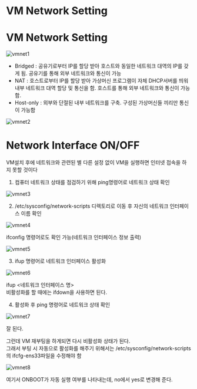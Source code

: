 VM Network Setting
=====================================

# VM Network Setting
   
![vmnet1](https://user-images.githubusercontent.com/57285121/115063468-9312f980-9f26-11eb-9d26-715d7490baac.png)   
   
* Bridged : 공유기로부터 IP를 할당 받아 호스트와 동일한 네트워크 대역의 IP를 갖게 됨. 공유기를 통해 외부 네트워크와 통신이 가능
* NAT : 호스트로부터 IP를 할당 받아 가상머신 프로그램이 자체 DHCP서버를 띄워 내부 네트워크 대역 할당 및 통신을 함. 호스트를 통해 외부 네트워크와 통신이 가능함.
* Host-only : 외부와 단절된 내부 네트워크를 구축. 구성된 가상머신들 끼리만 통신이 가능함
   
![vmnet2](https://user-images.githubusercontent.com/57285121/115063605-bccc2080-9f26-11eb-878d-563f6168c5f1.png)   
   

# Network Interface ON/OFF
VM설치 후에 네트워크와 관련된 별 다른 설정 없이 VM을 실행하면 인터넷 접속을 하지 못할 것이다

1. 컴퓨터 네트워크 상태를 점검하기 위해 ping명령어로 네트워크 상태 확인   

![vmnet3](https://user-images.githubusercontent.com/57285121/115063954-3ebc4980-9f27-11eb-80f6-38332b0c0166.png)   


2. /etc/sysconfig/network-scripts 디렉토리로 이동 후 자신의 네트워크 인터페이스 이름 확인   
   
![vmnet4](https://user-images.githubusercontent.com/57285121/115064130-880c9900-9f27-11eb-858e-359c141c0eb3.png)   
   
ifconfig 명령어로도 확인 가능(네트워크 인터페이스 정보 출력)   
   
![vmnet5](https://user-images.githubusercontent.com/57285121/115064308-bd18eb80-9f27-11eb-9daa-468fabc5a4bb.png)   
   

3. ifup 명령어로 네트워크 인터페이스 활성화

![vmnet6](https://user-images.githubusercontent.com/57285121/115064500-f0f41100-9f27-11eb-806f-b13273a37902.png)   
   
ifup <네트워크 인터페이스 명>   
비활성화를 할 때에는 ifdown을 사용하면 된다.

4. 활성화 후 ping 명령어로 네트워크 상태 확인
   
![vmnet7](https://user-images.githubusercontent.com/57285121/115064667-27319080-9f28-11eb-944e-a91bd961404e.png)   
   
잘 된다.
   
그런데 VM 재부팅을 하게되면 다시 비활성화 상태가 된다.   
그래서 부팅 시 자동으로 활성화를 해주기 위해서는 /etc/sysconfig/network-scripts의 ifcfg-ens33파일을 수정해야 함   
   
![vmnet8](https://user-images.githubusercontent.com/57285121/115064953-80012900-9f28-11eb-99ab-2d1de778f0c3.png)   
   
여기서 ONBOOT가 자동 실행 여부를 나타내는데, no에서 yes로 변경해 준다.




